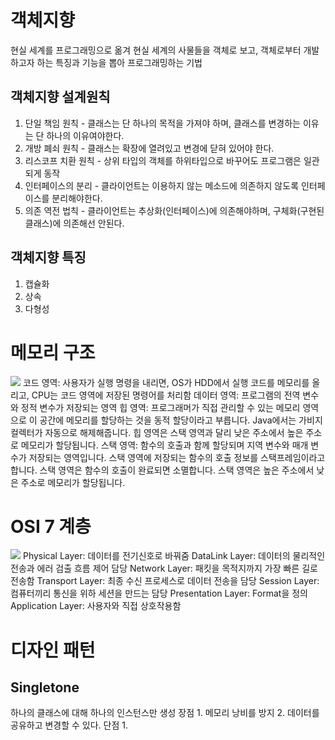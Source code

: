 # 객체지향
현실 세계를 프로그래밍으로 옮겨 현실 세계의 사물들을 객체로 보고, 객체로부터 개발하고자 하는 특징과 기능을 뽑아 프로그래밍하는 기법

## 객체지향 설계원칙
1. 단일 책임 원칙 - 클래스는 단 하나의 목적을 가져야 하며, 클래스를 변경하는 이유는 단 하나의 이유여야한다.
2. 개방 폐쇠 원칙 - 클래스는 확장에 열려있고 변경에 닫혀 있어야 한다.
3. 리스코프 치환 원칙 - 상위 타입의 객체를 하위타입으로 바꾸어도 프로그램은 일관되게 동작
4. 인터페이스의 분리 - 클라이언트는 이용하지 않는 메소드에 의존하지 않도록 인터페이스를 분리해야한다.
5. 의존 역전 법칙 - 클라이언트는 추상화(인터페이스)에 의존해야하며, 구체화(구현된 클래스)에 의존해선 안된다.

## 객체지향 특징
1. 캡슐화
2. 상속
3. 다형성

# 메모리 구조
<img src="https://img1.daumcdn.net/thumb/R1280x0/?scode=mtistory2&fname=https%3A%2F%2Fblog.kakaocdn.net%2Fdn%2FnyV7n%2FbtqITvcHjTA%2Fdk2V9ejhCT1P5Zngumuag1%2Fimg.png">
코드 영역: 사용자가 실행 명령을 내리면, OS가 HDD에서 실행 코드를 메모리를 올리고, CPU는 코드 영역에 저장된 명령어를 처리함
데이터 영역: 프로그램의 전역 변수와 정적 변수가 저장되는 영역
힙 영역: 프로그래머가 직접 관리할 수 있는 메모리 영역으로 이 공간에 메모리를 할당하는 것을 동적 할당이라고 부릅니다. Java에서는 가비지 컬렉터가 자동으로 해제해줍니다. 힙 영역은 스택 영역과 달리 낮은 주소에서 높은 주소로 메모리가 할당됩니다.
스택 영역: 함수의 호출과 함께 할당되며 지역 변수와 매개 변수가 저장되는 영역입니다. 스택 영역에 저장되는 함수의 호출 정보를 스택프레임이라고 합니다. 스택 영역은 함수의 호출이 완료되면 소멸합니다. 스택 영역은 높은 주소에서 낮은 주소로 메모리가 할당됩니다.

# OSI 7 계층
<img src = "https://img1.daumcdn.net/thumb/R1280x0/?scode=mtistory2&fname=https%3A%2F%2Fblog.kakaocdn.net%2Fdn%2Fbq5dyv%2FbtqJls7HC1T%2FcTY7UKcQ4ZxmgxtenNf9MK%2Fimg.jpg">
Physical Layer: 데이터를 전기신호로 바꿔줌
DataLink Layer: 데이터의 물리적인 전송과 에러 검출 흐름 제어 담당
Network Layer: 패킷을 목적지까지 가장 빠른 길로 전송함
Transport Layer: 최종 수신 프로세스로 데이터 전송을 담당
Session Layer: 컴퓨터끼리 통신을 위하 세션을 만드는 담당
Presentation Layer: Format을 정의
Application Layer: 사용자와 직접 상호작용함

# 디자인 패턴
## Singletone
하나의 클래스에 대해 하나의 인스턴스만 생성
장점 1. 메모리 낭비를 방지 2. 데이터를 공유하고 변경할 수 있다.
단점 1. 
